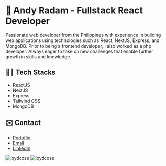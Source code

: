 # 👋 Andy Radam - Fullstack React Developer

Passionate web developer from the Philippines with experience in building web applications using technologies such as React, NextJS, Express, and MongoDB. Prior to being a frontend  developer, I also worked as a php developer. Always eager to take on new challenges that enable further growth in skills and knowledge.

## 👨‍💻 Tech Stacks

- ReactJS
- NextJS
- Express
- Tailwind CSS
- MongoDB

## ✉️ Contact

- [Portoflio]([https://asrii.netlify.app/])
- [Email](mailto:asriidev@gmail.com)
- [LinkedIn](https://www.linkedin.com/in/loydcose/)


<img align="left" src="https://github-readme-stats.vercel.app/api?username=asriidev-gh&show_icons=true&locale=en" alt="loydcose" />
<img align="left" src="https://github-readme-streak-stats.herokuapp.com/?user=asriidev-gh&" alt="loydcose" />
